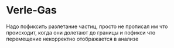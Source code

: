 # Verle-Gas
Надо пофиксить разлетание частиц, просто не прописал им что происходит, когда они долетают до границы
и пофикси что перемещение некорректно отображается в анализе